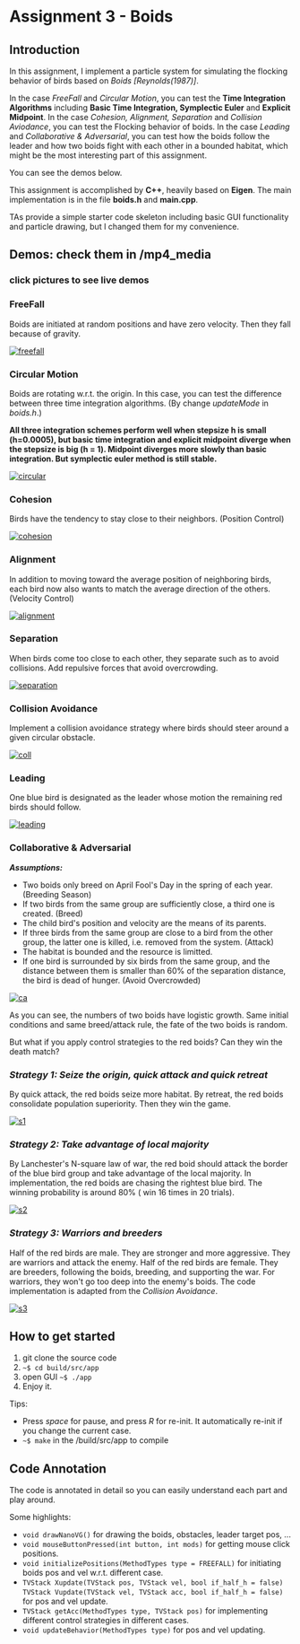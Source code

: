 # Assignment 3 - Boids

## Introduction

In this assignment, I implement a particle system for simulating the flocking behavior of birds based on *Boids [Reynolds(1987)]*. 

In the case *FreeFall* and *Circular Motion*, you can test the **Time Integration Algorithms** including **Basic Time Integration, Symplectic Euler** and **Explicit Midpoint**. In the case *Cohesion, Alignment, Separation* and *Collision Aviodance*, you can test the Flocking behavior of boids. In the case *Leading* and *Collaborative & Adversarial*, you can test how the boids follow the leader and how two boids fight with each other in a bounded habitat, which might be the most interesting part of this assignment.

You can see the demos below.

This assignment is accomplished by **C++**, heavily based on **Eigen**. The main implementation is in the file **boids.h** and **main.cpp**.

TAs provide a simple starter code skeleton including basic GUI functionality and particle drawing, but I changed them for my convenience.

## Demos: check them in /mp4_media

### click pictures to see live demos

### FreeFall

Boids are initiated at random positions and have zero velocity. Then they fall because of gravity.

[![freefall](https://user-images.githubusercontent.com/39910677/114882364-2bfd2400-9e04-11eb-8b79-ce679c9bf399.png)](https://www.youtube.com/watch?v=JETY0oluqXg&list=PLWVHPmzDfDplsOPVaa_Z4VhxtUqWyCyGT&index=7)

### Circular Motion

Boids are rotating w.r.t. the origin. In this case, you can test the difference between three time integration algorithms. (By change *updateMode* in *boids.h*.)

**All three integration schemes perform well when stepsize h is small (h=0.0005), but basic time integration and explicit midpoint diverge when the stepsize is big (h = 1). Midpoint diverges more slowly than basic integration. But symplectic euler method is still stable.**

[![circular](https://user-images.githubusercontent.com/39910677/114882683-7b435480-9e04-11eb-9c75-c4a7863ddeb8.png)](https://www.youtube.com/watch?v=Lnw2bfIW4pk&list=PLWVHPmzDfDplsOPVaa_Z4VhxtUqWyCyGT&index=9)

### Cohesion

Birds have the tendency to stay close to their neighbors. (Position Control)

[![cohesion](https://user-images.githubusercontent.com/39910677/114882853-ab8af300-9e04-11eb-8562-155ae65a3b7a.png)](
https://www.youtube.com/watch?v=-V6rMuqULQo&list=PLWVHPmzDfDplsOPVaa_Z4VhxtUqWyCyGT&index=8)

### Alignment

In addition to moving toward the average position of neighboring birds, each bird now also wants to match the average direction of the others. (Velocity Control)

[![alignment](https://user-images.githubusercontent.com/39910677/114883078-decd8200-9e04-11eb-80f4-0729224419a1.png)](
https://www.youtube.com/watch?v=2hg85VVZ670&list=PLWVHPmzDfDplsOPVaa_Z4VhxtUqWyCyGT&index=11)

### Separation

When birds come too close to each other, they separate such as to avoid collisions. Add repulsive forces that avoid overcrowding.

[![separation](https://user-images.githubusercontent.com/39910677/114883230-03295e80-9e05-11eb-86b8-f54fa3a969cf.png)](
https://www.youtube.com/watch?v=re6e6dt_byg&list=PLWVHPmzDfDplsOPVaa_Z4VhxtUqWyCyGT&index=1)

### Collision Avoidance

Implement a collision avoidance strategy where birds should steer around a given circular obstacle.

[![coll](https://user-images.githubusercontent.com/39910677/114883400-2e13b280-9e05-11eb-9bb3-f8601d88f8f0.png)](
https://www.youtube.com/watch?v=8ywFnugLdJE&list=PLWVHPmzDfDplsOPVaa_Z4VhxtUqWyCyGT&index=7)

### Leading

One blue bird is designated as the leader whose motion the remaining red birds should follow. 

[![leading](https://user-images.githubusercontent.com/39910677/114883538-4edc0800-9e05-11eb-82eb-3cc62458e0a5.png)](
https://www.youtube.com/watch?v=fS_ndt58cZo&list=PLWVHPmzDfDplsOPVaa_Z4VhxtUqWyCyGT&index=5)

### Collaborative & Adversarial

 ***Assumptions:***

* Two boids only breed on April Fool's Day in the spring of each year. (Breeding Season)
* If two birds from the same group are sufficiently close, a third one is created. (Breed)
* The child bird's position and velocity are the means of its parents.
* If three birds from the same group are close to a bird from the other group, the latter one is killed, i.e. removed from the system. (Attack)
* The habitat is bounded and the resource is limitted.
* If one bird is surrounded by six birds from the same group, and the distance between them is smaller than 60% of the separation distance, the bird is dead of hunger. (Avoid Overcrowded)

[![ca](https://user-images.githubusercontent.com/39910677/114883719-77640200-9e05-11eb-8616-ccda6a47ecae.png)](
https://www.youtube.com/watch?v=038QWXIv_R0&list=PLWVHPmzDfDplsOPVaa_Z4VhxtUqWyCyGT&index=10)

As you can see, the numbers of two boids have logistic growth. Same initial conditions and same breed/attack rule, the fate of the two boids is random.

But what if you apply control strategies to the red boids? Can they win the death match?
 
 ### ***Strategy 1: Seize the origin, quick attack and quick retreat***
 
By quick attack, the red boids seize more habitat. By retreat, the red boids consolidate population superiority. Then they win the game.

[![s1](https://user-images.githubusercontent.com/39910677/114884054-c01bbb00-9e05-11eb-9b74-96103b2a4053.png)](
https://www.youtube.com/watch?v=waI9HHkfRm8&list=PLWVHPmzDfDplsOPVaa_Z4VhxtUqWyCyGT&index=4)

### ***Strategy 2: Take advantage of local majority***
 
By Lanchester's N-square law of war, the red boid should attack the border of the blue bird group and take advantage of the local majority. In implementation, the red boids are chasing the rightest blue bird. The winning probability is around 80% ( win 16 times in 20 trials).

[![s2](https://user-images.githubusercontent.com/39910677/114884277-f0635980-9e05-11eb-877b-6a73bf384ae8.png)](
https://www.youtube.com/watch?v=NmD2O9MXY5k&list=PLWVHPmzDfDplsOPVaa_Z4VhxtUqWyCyGT&index=3)

### ***Strategy 3: Warriors and breeders***

Half of the red birds are male. They are stronger and more aggressive. They are warriors and attack the enemy. Half of the red birds are female. They are breeders, following the boids, breeding, and supporting the war. For warriors, they  won't go too deep into the enemy's boids. The code implementation is adapted from the *Collision Avoidance*.

[![s3](https://user-images.githubusercontent.com/39910677/114884612-31f40480-9e06-11eb-8fff-56798316f97a.png)](
https://www.youtube.com/watch?v=SavlOi1UrcE&list=PLWVHPmzDfDplsOPVaa_Z4VhxtUqWyCyGT&index=2)

  
## How to get started

1. git clone the source code
2. ```~$ cd build/src/app```
3. open GUI ```~$ ./app```
4. Enjoy it. 

Tips: 

* Press *space* for pause, and press *R* for re-init. It automatically re-init if you change the current case.
* ```~$ make``` in the /build/src/app to compile

## Code Annotation

The code is annotated in detail so you can easily understand each part and play around. 

Some highlights: 

* ```void drawNanoVG()```
 for drawing the boids, obstacles, leader target pos, ...
* ```void mouseButtonPressed(int button, int mods)```
for getting mouse click positions.
* ```void initializePositions(MethodTypes type = FREEFALL)```
for initiating boids pos and vel w.r.t. different case.
* ```TVStack Xupdate(TVStack pos, TVStack vel, bool if_half_h = false)```
```TVStack Vupdate(TVStack vel, TVStack acc, bool if_half_h = false)```
 for pos and vel update.
* ```TVStack getAcc(MethodTypes type, TVStack pos)```
for implementing different control strategies in different cases.
* ```void updateBehavior(MethodTypes type)```
for pos and vel updating.














